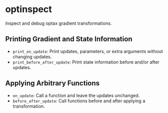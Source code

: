 # optinspect

Inspect and debug optax gradient transformations.

## Printing Gradient and State Information

- `print_on_update`: Print updates, parameters, or extra arguments without changing updates.
- `print_before_after_update`: Print state information before and/or after updates.

## Applying Arbitrary Functions

- `on_update`: Call a function and leave the updates unchanged.
- `before_after_update`: Call functions before and after applying a transformation.
